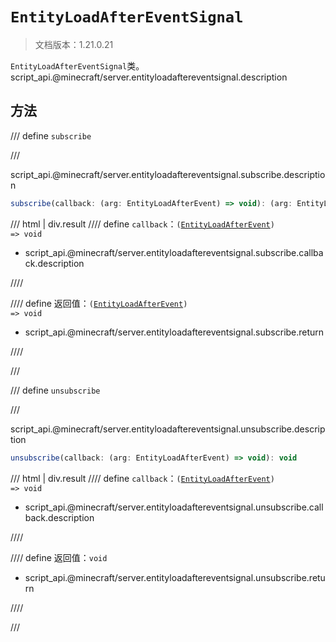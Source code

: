 # `EntityLoadAfterEventSignal`

> 文档版本：1.21.0.21

`EntityLoadAfterEventSignal`类。script_api.@minecraft/server.entityloadaftereventsignal.description

## 方法

/// define
`subscribe`


///

script_api.@minecraft/server.entityloadaftereventsignal.subscribe.description

```js
subscribe(callback: (arg: EntityLoadAfterEvent) => void): (arg: EntityLoadAfterEvent) => void
```

/// html | div.result
//// define
`callback`：<code>(<a href="../entityloadafterevent/">EntityLoadAfterEvent</a>) =&gt; void</code>

- script_api.@minecraft/server.entityloadaftereventsignal.subscribe.callback.description


////

//// define
返回值：<code>(<a href="../entityloadafterevent/">EntityLoadAfterEvent</a>) =&gt; void</code>

- script_api.@minecraft/server.entityloadaftereventsignal.subscribe.return


////

///


/// define
`unsubscribe`


///

script_api.@minecraft/server.entityloadaftereventsignal.unsubscribe.description

```js
unsubscribe(callback: (arg: EntityLoadAfterEvent) => void): void
```

/// html | div.result
//// define
`callback`：<code>(<a href="../entityloadafterevent/">EntityLoadAfterEvent</a>) =&gt; void</code>

- script_api.@minecraft/server.entityloadaftereventsignal.unsubscribe.callback.description


////

//// define
返回值：`void`

- script_api.@minecraft/server.entityloadaftereventsignal.unsubscribe.return


////

///


